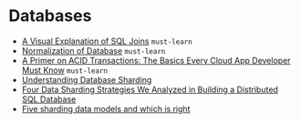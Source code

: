# Databases

 - [A Visual Explanation of SQL Joins](https://blog.codinghorror.com/a-visual-explanation-of-sql-joins/) `must-learn`
 - [Normalization of Database](https://www.studytonight.com/dbms/database-normalization.php) `must-learn`
 - [A Primer on ACID Transactions: The Basics Every Cloud App Developer Must Know](https://blog.yugabyte.com/a-primer-on-acid-transactions/) `must-learn`
 - [Understanding Database Sharding](https://www.digitalocean.com/community/tutorials/understanding-database-sharding)
 - [Four Data Sharding Strategies We Analyzed in Building a Distributed SQL Database](https://blog.yugabyte.com/four-data-sharding-strategies-we-analyzed-in-building-a-distributed-sql-database/)
 - [Five sharding data models and which is right](https://www.citusdata.com/blog/2017/08/28/five-data-models-for-sharding/)
